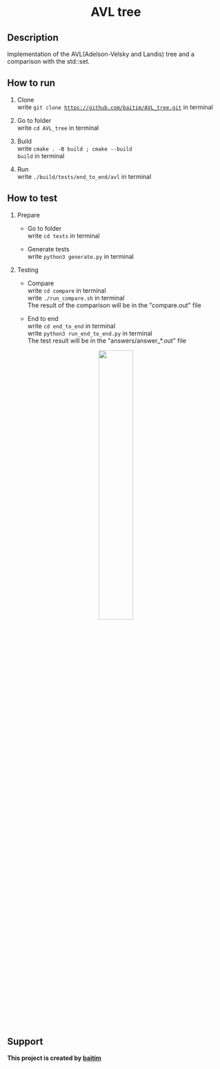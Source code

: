 <h1 align="center">AVL tree</h1>

## Description

 Implementation of the AVL(Adelson-Velsky and Landis) tree and a comparison with the std::set.

## How to run

1. Clone <br>
    write <code>git clone https://github.com/baitim/AVL_tree.git</code> in terminal

2. Go to folder <br>
    write <code>cd AVL_tree</code> in terminal

3. Build <br>
    write <code>cmake . -B build ; cmake --build build</code> in terminal

4. Run <br>
    write <code>./build/tests/end_to_end/avl</code> in terminal <br>

## How to test

1. Prepare
    - Go to folder <br>
        write <code>cd tests</code> in terminal

    - Generate tests <br>
        write <code>python3 generate.py</code> in terminal

2. Testing
    - Compare <br>
        write <code>cd compare</code> in terminal <br>
        write <code>./run_compare.sh</code> in terminal <br>
        The result of the comparison will be in the "compare.out" file

    - End to end <br>
        write <code>cd end_to_end</code> in terminal <br>
        write <code>python3 run_end_to_end.py</code> in terminal <br>
        The test result will be in the "answers/answer_*.out" file

<p align="center"><img src="https://github.com/baitim/AVL_tree/blob/main/images/cat.gif" width="40%"></p>

## Support
**This project is created by [baitim](https://t.me/bai_tim)**